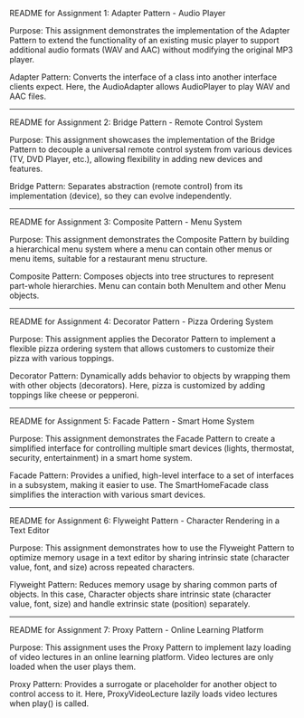 README for Assignment 1: Adapter Pattern - Audio Player

Purpose: This assignment demonstrates the implementation of the Adapter Pattern to extend the functionality of an existing music player to support additional audio formats (WAV and AAC) without modifying the original MP3 player.


Adapter Pattern: Converts the interface of a class into another interface clients expect. Here, the AudioAdapter allows AudioPlayer to play WAV and AAC files.

----------------------------------------------------------------------------------------------------------------------------------------------------------------------------------------------------------------

README for Assignment 2: Bridge Pattern - Remote Control System

Purpose: This assignment showcases the implementation of the Bridge Pattern to decouple a universal remote control system from various devices (TV, DVD Player, etc.), allowing flexibility in adding new devices and features.


Bridge Pattern: Separates abstraction (remote control) from its implementation (device), so they can evolve independently.

----------------------------------------------------------------------------------------------------------------------------------------------------------------------------------------------------------------

README for Assignment 3: Composite Pattern - Menu System

Purpose: This assignment demonstrates the Composite Pattern by building a hierarchical menu system where a menu can contain other menus or menu items, suitable for a restaurant menu structure.


Composite Pattern: Composes objects into tree structures to represent part-whole hierarchies. Menu can contain both MenuItem and other Menu objects.

----------------------------------------------------------------------------------------------------------------------------------------------------------------------------------------------------------------


README for Assignment 4: Decorator Pattern - Pizza Ordering System

Purpose: This assignment applies the Decorator Pattern to implement a flexible pizza ordering system that allows customers to customize their pizza with various toppings.


Decorator Pattern: Dynamically adds behavior to objects by wrapping them with other objects (decorators). Here, pizza is customized by adding toppings like cheese or pepperoni.

----------------------------------------------------------------------------------------------------------------------------------------------------------------------------------------------------------------


README for Assignment 5: Facade Pattern - Smart Home System

Purpose: This assignment demonstrates the Facade Pattern to create a simplified interface for controlling multiple smart devices (lights, thermostat, security, entertainment) in a smart home system.


Facade Pattern: Provides a unified, high-level interface to a set of interfaces in a subsystem, making it easier to use. The SmartHomeFacade class simplifies the interaction with various smart devices.

----------------------------------------------------------------------------------------------------------------------------------------------------------------------------------------------------------------


README for Assignment 6: Flyweight Pattern - Character Rendering in a Text Editor

Purpose: This assignment demonstrates how to use the Flyweight Pattern to optimize memory usage in a text editor by sharing intrinsic state (character value, font, and size) across repeated characters.

Flyweight Pattern: Reduces memory usage by sharing common parts of objects. In this case, Character objects share intrinsic state (character value, font, size) and handle extrinsic state (position) separately.


----------------------------------------------------------------------------------------------------------------------------------------------------------------------------------------------------------------


README for Assignment 7: Proxy Pattern - Online Learning Platform

Purpose: This assignment uses the Proxy Pattern to implement lazy loading of video lectures in an online learning platform. Video lectures are only loaded when the user plays them.

Proxy Pattern: Provides a surrogate or placeholder for another object to control access to it. Here, ProxyVideoLecture lazily loads video lectures when play() is called.

